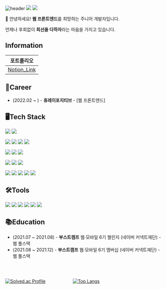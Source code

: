 ![header](https://capsule-render.vercel.app/api?type=waving&color=auto&height=300&section=header&text=LeeKwangmin&fontSize=90)
<img src="https://img.shields.io/badge/dltkdtn456@gmail.com-EA4335?style=flat-square&logo=Gmail&logoColor=white"/> <img src="https://img.shields.io/badge/dltkdtn56@naver.com-03C75A?style=flat-square&logo=Naver&logoColor=white"/> 

👋 안녕하세요! **웹 프론트엔드**를 희망하는 주니어 개발자입니다.

언제나 후회없이 **최선을 다하자**라는 마음을 가지고 있습니다.

## Information
|포트폴리오|
|--|
|[Notion_Link](https://bit.ly/33pRDIo)|

## 👯Career
- (2022.02 ~ ) - **휴레이포지티브** - [웹 프론트엔드]

## 🖥Tech Stack
<img src="https://img.shields.io/badge/C++-00599C?style=flat-square&logo=c%2B%2B&logoColor=white"/> <img src="https://img.shields.io/badge/Dart-0175C2?style=flat-square&logo=dart&logoColor=white"/> 

<img src="https://img.shields.io/badge/HTML-E34F26?style=flat-square&logo=html5&logoColor=white"/> <img src="https://img.shields.io/badge/CSS-1572B6?style=flat-square&logo=CSS3&logoColor=white"/> <img src="https://img.shields.io/badge/JavaScript-F7DF1E?style=flat-square&logo=JavaScript&logoColor=white"/>  <img src="https://img.shields.io/badge/TypeScript-F7DF1E?style=flat-square&logo=TypeScript&logoColor=blue"/> 

<img src="https://img.shields.io/badge/Node.js-339933?style=flat-square&logo=node.js&logoColor=white"/> <img src="https://img.shields.io/badge/Express-000000?style=flat-square&logo=JavaScript&logoColor=white"/> <img src="https://img.shields.io/badge/react-query-010101?style=flat-square&logo=react-query&logoColor=white"/>

<img src="https://img.shields.io/badge/React-61DAFB?style=flat-square&logo=React&logoColor=white"/> <img src="https://img.shields.io/badge/styled components-DB7093?style=flat-square&logo=styled components&logoColor=white"/> <img src="https://img.shields.io/badge/Sequelize-52B0E7?style=flat-square&logo=Sequelize&logoColor=white"/>

<img src="https://img.shields.io/badge/Webpack-8DD6F9?style=flat-square&logo=Webpack&logoColor=white"/> <img src="https://img.shields.io/badge/Babel-F9DC3E?style=flat-square&logo=Babel&logoColor=white"/>
<img src="https://img.shields.io/badge/MySQL-4479A1?style=flat-square&logo=MySQL&logoColor=white"/>
<img src="https://img.shields.io/badge/GitHubActions-2088FF?style=flat-square&logo=GitHubActions&logoColor=white"/>
<img src="https://img.shields.io/badge/Socket.io-010101?style=flat-square&logo=Socket.io&logoColor=white"/>

## 🛠Tools
<img src="https://img.shields.io/badge/Visual Studio-5C2D91?style=flat-square&logo=Visual Studio&logoColor=white"/> <img src="https://img.shields.io/badge/VS Code-007ACC?style=flat-square&logo=Visual Studio Code&logoColor=white"/> <img src="https://img.shields.io/badge/Flutter-02569B?style=flat-square&logo=Flutter&logoColor=white"/> <img src="https://img.shields.io/badge/Git-F05032?style=flat-square&logo=Git&logoColor=white"/> <img src="https://img.shields.io/badge/Firebase-FFCA28?style=flat-square&logo=Flutter&logoColor=white"/> <img src="https://img.shields.io/badge/GitHub-181717?style=flat-square&logo=GitHub&logoColor=white"/> 

## 📚Education
- (2021.07 ~ 2021.08) - **부스트캠프** 웹·모바일 6기 챌린지 (네이버 커넥트재단) - 웹 풀스택
- (2021.08 ~ 2021.12) - **부스트캠프** 웹·모바일 6기 멤버십 (네이버 커넥트재단) - 웹 풀스택

<br><br>

[![Solved.ac Profile](http://mazassumnida.wtf/api/v2/generate_badge?boj=dltkdtn56)](https://solved.ac/dltkdtn56/) &nbsp;&nbsp;&nbsp;&nbsp;&nbsp;&nbsp;&nbsp;&nbsp;&nbsp;&nbsp;&nbsp;&nbsp;&nbsp;&nbsp;&nbsp;&nbsp;&nbsp;&nbsp;&nbsp;&nbsp;&nbsp;[![Top Langs](https://github-readme-stats.vercel.app/api/top-langs/?username=LeeKwang-min&layout=compact)](https://github.com/LeeKwang-min/github-readme-stats)


<!--
**LeeKwang-min/LeeKwang-min** is a ✨ _special_ ✨ repository because its `README.md` (this file) appears on your GitHub profile.

Here are some ideas to get you started:

- 🔭 I’m currently working on ...
- 🌱 I’m currently learning ...
- 👯 I’m looking to collaborate on ...
- 🤔 I’m looking for help with ...
- 💬 Ask me about ...
- 📫 How to reach me: ...
- 😄 Pronouns: ...
- ⚡ Fun fact: ...
-->
